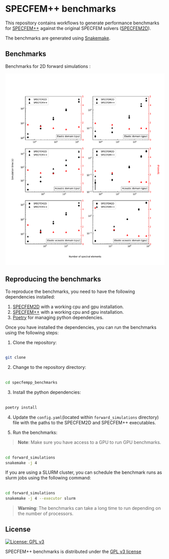 # SPECFEM++ benchmarks

This repository contains workflows to generate performance benchmarks for [SPECFEM++](https://github.com/PrincetonUniversity/SPECFEMPP) against the original SPECFEM solvers ([SPECFEM2D](https://github.com/SPECFEM/specfem2d)). 

The benchmarks are generated using [Snakemake](https://snakemake.readthedocs.io/en/stable/). 

## Benchmarks

Benchmarks for 2D forward simulations : 

![2D forward simulations](./forward_simulations/results.png)


## Reproducing the benchmarks

To reproduce the benchmarks, you need to have the following dependencies installed:

1. [SPECFEM2D](https://specfem2d.readthedocs.io/en/latest/authors/) with a working cpu and gpu installation.
2. [SPECFEM++](https://specfem2d-kokkos.readthedocs.io/en/latest/) with a working cpu and gpu installation.
3. [Poetry](https://python-poetry.org/docs/) for managing python dependencies.

Once you have installed the dependencies, you can run the benchmarks using the following steps:

1. Clone the repository:

```bash

git clone 

```

2. Change to the repository directory:

```bash

cd specfempp_benchmarks

```

3. Install the python dependencies:

```bash

poetry install

```

4. Update the `config.yaml`(located within `forward_simulations` directory) file with the paths to the SPECFEM2D and SPECFEM++ executables.

5. Run the benchmarks:

> **Note**: Make sure you have access to a GPU to run GPU benchmarks.

```bash

cd forward_simulations
snakemake -j 4

```

If you are using a SLURM cluster, you can schedule the benchmark runs as slurm jobs using the following command:

```bash

cd forward_simulations
snakemake -j 4 --executor slurm

```

> **Warning**: The benchmarks can take a long time to run depending on the number of processors. 

## License

[![License: GPL v3](https://img.shields.io/badge/License-GPLv3-blue.svg)](LICENSE)

SPECFEM++ benchmarks is distributed under the [GPL v3 license](LICENSE)

